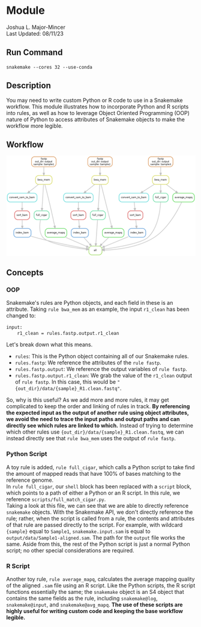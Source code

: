 # Module 
Joshua L. Major-Mincer  
Last Updated: 08/11/23

## Run Command
```
snakemake --cores 32 --use-conda
```
## Description
You may need to write custom Python or R code to use in a Snakemake workflow. This module illustrates how to incorporate Python and R scripts into rules, as well as how to leverage Object Oriented Programming (OOP) nature of Python to access attributes of Snakemake objects to make the workflow more legible.  

## Workflow
![DAG](dag.png)

## Concepts
### OOP 
Snakemake's rules are Python objects, and each field in these is an attribute. Taking `rule bwa_mem` as an example, the input `r1_clean` has been changed to: 
```
input:
    r1_clean = rules.fastp.output.r1_clean
```

Let's break down what this means. 
* `rules`: This is the Python object containing all of our Snakemake rules. 
* `rules.fastp`: We reference the attributes of the `rule fastp`. 
* `rules.fastp.output`: We reference the output variables of `rule fastp`. 
* `rules.fastp.output.r1_clean`: We grab the value of the `r1_clean` output of `rule fastp`. In this case, this would be `"{out_dir}/data/{sample}_R1.clean.fastq"`.  

So, why is this useful? As we add more and more rules, it may get complicated to keep the order and linking of rules in track. **By referencing the expected input as the output of another rule using object attributes, we avoid the need to trace the input paths and output paths and can directly see which rules are linked to which.** Instead of trying to determine which other rules use `{out_dir}/data/{sample}_R1.clean.fastq`, we can instead directly see that `rule bwa_mem` uses the output of `rule fastp`. 

### Python Script
A toy rule is added, `rule full_cigar`, which calls a Python script to take find the amount of mapped reads that have 100% of bases matching to the reference genome.  
In `rule full_cigar`, our `shell` block has been replaced with a `script` block, which points to a path of either a Python or an R script. In this rule, we reference `scripts/full_match_cigar.py`.  
Taking a look at this file, we can see that we are able to directly reference `snakemake` objects. With the Snakemake API, we don't directly reference the rule; rather, when the script is called from a rule, the contents and attributes of that rule are passed directly to the script. For example, with wildcard `{sample}` equal to `Sample1`, `snakemake.input.sam` is equal to `output/data/Sample1-aligned.sam`. The path for the `output` file works the same. Aside from this, the rest of the Python script is just a normal Python script; no other special considerations are required. 

### R Script
Another toy rule, `rule average_mapq`, calculates the average mapping quality of the aligned `.sam` file using an R script. Like the Python scripts, the R script functions essentially the same; the `snakemake` object is an S4 object that contains the same fields as the rule, including `snakemake@log`, `snakemake@input`, and `snakemake@avg_mapq`. **The use of these scripts are highly useful for writing custom code and keeping the base workflow legible.**